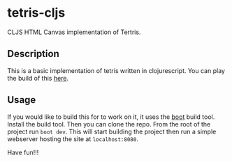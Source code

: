 # tetris-cljs
CLJS HTML Canvas implementation of Tertris.

## Description
This is a basic implementation of tetris written in clojurescript. You can play
the build of this [here][lightscale-tetris].

## Usage
If you would like to build this for to work on it, it uses the
[boot][boot-github] build tool. Install the build tool. Then you can clone
the repo. From the root of the project run `boot dev`. This will start building
the project then run a simple webserver hosting the site at `localhost:8080`.

Have fun!!!

[lightscale-tetris]: https://lightscale.co.uk/tetris
[boot-github]: https://github.com/boot-clj/boot

